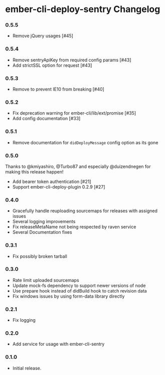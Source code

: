 # ember-cli-deploy-sentry Changelog

### 0.5.5
- Remove jQuery usages [#45]

### 0.5.4
- Remove sentryApiKey from required config params [#43]
- Add strictSSL option for request [#43]

### 0.5.3
- Remove </meta> to prevent IE10 from breaking [#40]

### 0.5.2
- Fix deprecation warning for ember-cli/lib/ext/promise [#35]
- Add config documentation [#33]

### 0.5.1
- Remove documentation for `didDeployMessage` config option as its gone

### 0.5.0
Thanks to @kmiyashiro, @Turbo87 and especially @duizendnegen for making this release happen!

- Add bearer token authentication [#21]
- Support ember-cli-deploy-plugin 0.2.9 [#27]

### 0.4.0

- Gracefully handle reuploading sourcemaps for releases with assigned issues
- Several logging improvements
- Fix releaseMetaName not being respected by raven service
- Several Documentation fixes

### 0.3.1

- Fix possibly broken tarball

### 0.3.0

- Rate limit uploaded sourcemaps
- Update mock-fs dependency to support newer versions of node
- Use prepare hook instead of didBuild hook to catch revision data
- Fix windows issues by using form-data library directly

### 0.2.1

- Fix logging

### 0.2.0

- Add service for usage with ember-cli-sentry

### 0.1.0

- Initial release.